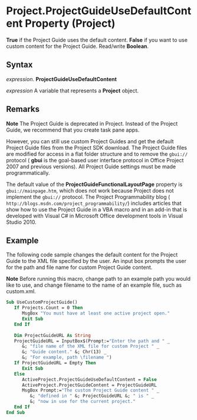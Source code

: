 
# Project.ProjectGuideUseDefaultContent Property (Project)

 **True** if the Project Guide uses the default content. **False** if you want to use custom content for the Project Guide. Read/write **Boolean**.


## Syntax

 _expression_. **ProjectGuideUseDefaultContent**

 _expression_ A variable that represents a **Project** object.


## Remarks


 **Note**  The Project Guide is deprecated in Project. Instead of the Project Guide, we recommend that you create task pane apps.

However, you can still use custom Project Guides and get the default Project Guide files from the Project SDK download. The Project Guide files are modified for access in a flat folder structure and to remove the  `gbui://` protocol ( **gbui** is the goal-based user interface protocol in Office Project 2007 and previous versions). All Project Guide settings must be made programmatically.

The default value of the  **ProjectGuideFunctionalLayoutPage** property is `gbui://mainpage.htm`, which does not work because Project does not implement the  `gbui://` protocol. The Project Programmability blog ( `http://blogs.msdn.com/project_programmability/`) includes articles that show how to use the Project Guide in a VBA macro and in an add-in that is developed with Visual C# in Microsoft Office development tools in Visual Studio 2010.


## Example

The following code sample changes the default content for the Project Guide to the XML file specified by the user. An input box prompts the user for the path and file name for custom Project Guide content.




 **Note**  Before running this macro, change path to an example path you would like to use, and change filename to the name of an example file, such as custom.xml.




```vb
Sub UseCustomProjectGuide() 
   If Projects.Count = 0 Then 
      MsgBox "You must have at least one active project open." 
      Exit Sub 
   End If 
 
   Dim ProjectGuideURL As String 
   ProjectGuideURL = InputBox$(Prompt:="Enter the path and " _ 
      &; "file name of the XML file for custom Project " _ 
      &; "Guide content." &; Chr(13) _ 
      &; "For example, path \filename ") 
   If ProjectGuideURL = Empty Then 
      Exit Sub 
   Else 
      ActiveProject.ProjectGuideUseDefaultContent = False 
      ActiveProject.ProjectGuideContent = ProjectGuideURL 
      MsgBox Prompt:="The custom Project Guide content " _ 
         &; "defined in " &; ProjectGuideURL &; " is " _ 
         &; "now in use for the current project." 
   End If 
End Sub
```

